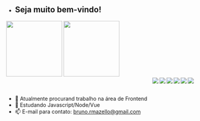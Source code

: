 - ## Seja muito bem-vindo!

<div>
    <img height="150px" src="https://github-readme-stats.vercel.app/api?username=brunomazello&theme=codeSTACKr&show_icons=true" style="max-widht=100%";>
    <img height="150px" src="https://github-readme-stats.vercel.app/api/top-langs/?username=brunomazello&layout=compact&show_icons=true&theme=codeSTACKr" style="max-widht=100%";>
</div>
<div>
    <a href="https://www.linkedin.com/in/brunomazello/" target="_blank"> <img src="https://camo.githubusercontent.com/c00f87aeebbec37f3ee0857cc4c20b21fefde8a96caf4744383ebfe44a47fe3f/68747470733a2f2f696d672e736869656c64732e696f2f62616467652f2d4c696e6b6564496e2d2532333030373742353f7374796c653d666f722d7468652d6261646765266c6f676f3d6c696e6b6564696e266c6f676f436f6c6f723d7768697465" align="right"  target="_blank"></a>
    <img align="right" src="https://img.shields.io/badge/Node.js-43853D?style=for-the-badge&logo=node.js&logoColor=white">
    <img align="right" src="https://img.shields.io/badge/React-20232A?style=for-the-badge&logo=react&logoColor=61DAFB">
    <img align="right" src="https://img.shields.io/badge/JavaScript-323330?style=for-the-badge&logo=javascript&logoColor=F7DF1E">
    <img align="right" src="https://img.shields.io/badge/HTML5-E34F26?style=for-the-badge&logo=html5&logoColor=white">
    <img align="right" src="https://img.shields.io/badge/CSS3-1572B6?style=for-the-badge&logo=css3&logoColor=white">
</div>

<br>
<br>

- 🔭 Atualmente procurand trabalho na área de Frontend
- 🌱 Estudando Javascript/Node/Vue
- 📫 E-mail para contato: bruno.rmazello@gmail.com

